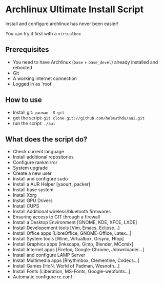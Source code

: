 # Archlinux Ultimate Install Script

Install and configure archlinux has never been easier!

You can try it first with a `virtualbox`

## Prerequisites

- You need to have Archlinux (`base` + `base_devel`) already installed and rebooted
- Git
- A working internet connection
- Logged in as 'root'

## How to use

- Install git: `pacman -S git`
- get the script: `git clone git://github.com/helmuthdu/aui.git`
- run the script: `./aui`

## What does the script do?

- Check current language
- Install additional repositories
- Configure rankmirror
- System upgrade
- Create a new user
- Install and configure sudo
- Install a AUR Helper [yaourt, packer]
- Install base system
- Install Xorg
- Install GPU Drivers
- Install CUPS
- Install Additional wireless/bluetooth firmwares
- Ensuring access to GIT through a firewall
- Install a Desktop Environment [GNOME, KDE, XFCE, LXDE]
- Install Developement tools [Vim, Emacs, Eclipse...]
- Install Office apps [LibreOffice, GNOME-Office, Latex...]
- Install System tools [Wine, Virtualbox, Grsync, Htop]
- Install Graphics apps [Inkscape, Gimp, Blender, MComix]
- Install Internet apps [Firefox, Google-Chrome, Jdownloader...]
- Install and configure LAMP Server
- Install Multimedia apps [Rhythmbox, Clementine, Codecs...]
- Install Games [HoN, World of Padman, Wesnoth...]
- Install Fonts [Liberation, MS-Fonts, Google-webfonts...]
- Automatic configure rc.conf
